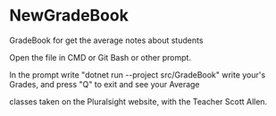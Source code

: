 # NewGradeBook
GradeBook for get the average notes about students 


Open the file in CMD or Git Bash or other prompt.

In the prompt write "dotnet run --project src/GradeBook"
write your's Grades, and press "Q" to exit and see your Average



classes taken on the Pluralsight website, with the Teacher Scott Allen.
